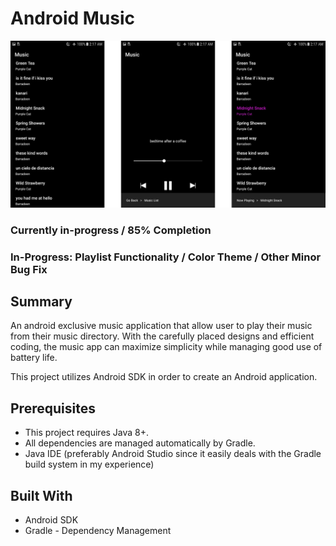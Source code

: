 # Android Music

![Demo1](https://github.com/nguyenkevins/MinMusic/blob/master/app/src/main/res/picA.jpg)

### Currently in-progress / 85% Completion
### In-Progress: Playlist Functionality / Color Theme / Other Minor Bug Fix

## Summary
An android exclusive music application that allow user to play their music from their music directory. With the carefully placed designs and efficient coding, the music app can maximize simplicity while managing good use of battery life.

This project utilizes Android SDK in order to create an Android application.

## Prerequisites
* This project requires Java 8+.
* All dependencies are managed automatically by Gradle.
* Java IDE (preferably Android Studio since it easily deals with the Gradle build system in my experience) 

## Built With
* Android SDK
* Gradle - Dependency Management 


